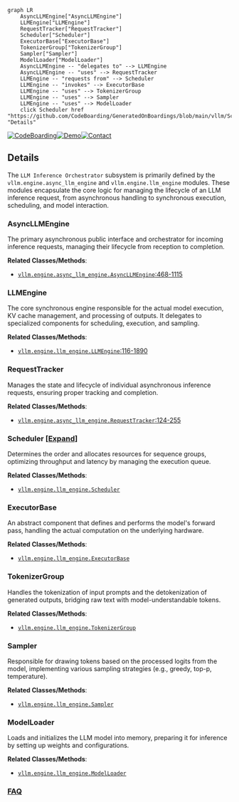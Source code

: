 ```mermaid
graph LR
    AsyncLLMEngine["AsyncLLMEngine"]
    LLMEngine["LLMEngine"]
    RequestTracker["RequestTracker"]
    Scheduler["Scheduler"]
    ExecutorBase["ExecutorBase"]
    TokenizerGroup["TokenizerGroup"]
    Sampler["Sampler"]
    ModelLoader["ModelLoader"]
    AsyncLLMEngine -- "delegates to" --> LLMEngine
    AsyncLLMEngine -- "uses" --> RequestTracker
    LLMEngine -- "requests from" --> Scheduler
    LLMEngine -- "invokes" --> ExecutorBase
    LLMEngine -- "uses" --> TokenizerGroup
    LLMEngine -- "uses" --> Sampler
    LLMEngine -- "uses" --> ModelLoader
    click Scheduler href "https://github.com/CodeBoarding/GeneratedOnBoardings/blob/main/vllm/Scheduler.md" "Details"
```

[![CodeBoarding](https://img.shields.io/badge/Generated%20by-CodeBoarding-9cf?style=flat-square)](https://github.com/CodeBoarding/GeneratedOnBoardings)[![Demo](https://img.shields.io/badge/Try%20our-Demo-blue?style=flat-square)](https://www.codeboarding.org/demo)[![Contact](https://img.shields.io/badge/Contact%20us%20-%20contact@codeboarding.org-lightgrey?style=flat-square)](mailto:contact@codeboarding.org)

## Details

The `LLM Inference Orchestrator` subsystem is primarily defined by the `vllm.engine.async_llm_engine` and `vllm.engine.llm_engine` modules. These modules encapsulate the core logic for managing the lifecycle of an LLM inference request, from asynchronous handling to synchronous execution, scheduling, and model interaction.

### AsyncLLMEngine
The primary asynchronous public interface and orchestrator for incoming inference requests, managing their lifecycle from reception to completion.


**Related Classes/Methods**:

- <a href="https://github.com/vllm-project/vllm/blob/main/vllm/engine/async_llm_engine.py#L468-L1115" target="_blank" rel="noopener noreferrer">`vllm.engine.async_llm_engine.AsyncLLMEngine`:468-1115</a>


### LLMEngine
The core synchronous engine responsible for the actual model execution, KV cache management, and processing of outputs. It delegates to specialized components for scheduling, execution, and sampling.


**Related Classes/Methods**:

- <a href="https://github.com/vllm-project/vllm/blob/main/vllm/engine/llm_engine.py#L116-L1890" target="_blank" rel="noopener noreferrer">`vllm.engine.llm_engine.LLMEngine`:116-1890</a>


### RequestTracker
Manages the state and lifecycle of individual asynchronous inference requests, ensuring proper tracking and completion.


**Related Classes/Methods**:

- <a href="https://github.com/vllm-project/vllm/blob/main/vllm/engine/async_llm_engine.py#L124-L255" target="_blank" rel="noopener noreferrer">`vllm.engine.async_llm_engine.RequestTracker`:124-255</a>


### Scheduler [[Expand]](./Scheduler.md)
Determines the order and allocates resources for sequence groups, optimizing throughput and latency by managing the execution queue.


**Related Classes/Methods**:

- <a href="https://github.com/vllm-project/vllm/blob/main/vllm/engine/llm_engine.py" target="_blank" rel="noopener noreferrer">`vllm.engine.llm_engine.Scheduler`</a>


### ExecutorBase
An abstract component that defines and performs the model's forward pass, handling the actual computation on the underlying hardware.


**Related Classes/Methods**:

- <a href="https://github.com/vllm-project/vllm/blob/main/vllm/engine/llm_engine.py" target="_blank" rel="noopener noreferrer">`vllm.engine.llm_engine.ExecutorBase`</a>


### TokenizerGroup
Handles the tokenization of input prompts and the detokenization of generated outputs, bridging raw text with model-understandable tokens.


**Related Classes/Methods**:

- <a href="https://github.com/vllm-project/vllm/blob/main/vllm/engine/llm_engine.py" target="_blank" rel="noopener noreferrer">`vllm.engine.llm_engine.TokenizerGroup`</a>


### Sampler
Responsible for drawing tokens based on the processed logits from the model, implementing various sampling strategies (e.g., greedy, top-p, temperature).


**Related Classes/Methods**:

- <a href="https://github.com/vllm-project/vllm/blob/main/vllm/engine/llm_engine.py" target="_blank" rel="noopener noreferrer">`vllm.engine.llm_engine.Sampler`</a>


### ModelLoader
Loads and initializes the LLM model into memory, preparing it for inference by setting up weights and configurations.


**Related Classes/Methods**:

- <a href="https://github.com/vllm-project/vllm/blob/main/vllm/engine/llm_engine.py" target="_blank" rel="noopener noreferrer">`vllm.engine.llm_engine.ModelLoader`</a>




### [FAQ](https://github.com/CodeBoarding/GeneratedOnBoardings/tree/main?tab=readme-ov-file#faq)